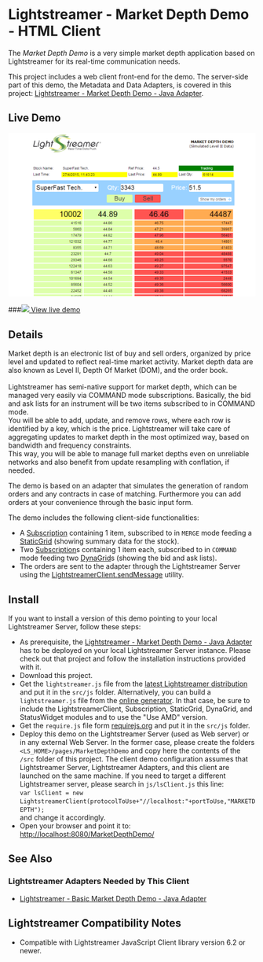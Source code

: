 # Lightstreamer - Market Depth Demo - HTML Client

The *Market Depth Demo* is a very simple market depth application based on Lightstreamer for its real-time communication needs.<br>

This project includes a web client front-end for the demo.
The server-side part of this demo, the Metadata and Data Adapters, is covered in this project: [Lightstreamer - Market Depth Demo - Java Adapter](https://github.com/Weswit/Lightstreamer-example-MarketDepth-adapter-java).

## Live Demo

[![screenshot](screenshot.png)](http://demos.lightstreamer.com/MarketDepthDemo)

###[![](http://demos.lightstreamer.com/site/img/play.png) View live demo](http://demos.lightstreamer.com/MarketDepthDemo)

## Details

Market depth is an electronic list of buy and sell orders, organized by price level and updated to reflect real-time market activity. 
Market depth data are also known as Level II, Depth Of Market (DOM), and the order book.<br>
<br>
Lightstreamer has semi-native support for market depth, which can be managed very easily via COMMAND mode subscriptions. Basically, the bid and ask lists for an instrument will be two items subscribed to in COMMAND mode.<br>
You will be able to add, update, and remove rows, where each row is identified by a key, which is the price. Lightstreamer will take care of aggregating updates to market depth in the most optimized way, based on bandwidth and frequency constraints.<br>
This way, you will be able to manage full market depths even on unreliable networks and also benefit from update resampling with conflation, if needed.<br>

The demo is based on an adapter that simulates the generation of random orders and any contracts in case of matching. Furthermore you can add orders at your convenience through the basic input form.<br>

The demo includes the following client-side functionalities:
* A [Subscription](http://www.lightstreamer.com/docs/client_javascript_uni_api/Subscription.html) containing 1 item, subscribed to in `MERGE` mode feeding a [StaticGrid](http://www.lightstreamer.com/docs/client_javascript_uni_api/StaticGrid.html) (showing summary data for the stock).
* Two [Subscription](http://www.lightstreamer.com/docs/client_javascript_uni_api/Subscription.html)s containing 1 item each, subscribed to in `COMMAND` mode feeding two [DynaGrid](http://www.lightstreamer.com/docs/client_javascript_uni_api/DynaGrid.html)s (showing the bid and ask lists).
* The orders are sent to the adapter through the Lightstreamer Server using the [LightstreamerClient.sendMessage](http://www.lightstreamer.com/docs/client_javascript_uni_api/LightstreamerClient.html#sendMessage) utility.

## Install

If you want to install a version of this demo pointing to your local Lightstreamer Server, follow these steps:
* As prerequisite, the [Lightstreamer - Market Depth Demo - Java Adapter](https://github.com/Weswit/Lightstreamer-example-MarketDepth-adapter-java) has to be deployed on your local Lightstreamer Server instance. Please check out that project and follow the installation instructions provided with it.
* Download this project.
* Get the `lightstreamer.js` file from the [latest Lightstreamer distribution](http://www.lightstreamer.com/download) and put it in the `src/js` folder.
Alternatively, you can build a `lightstreamer.js` file from the [online generator](http://www.lightstreamer.com/distros/Lightstreamer_Allegro-Presto-Vivace_6_0_20150213/Lightstreamer/DOCS-SDKs/sdk_client_javascript/tools/generator.html). In that case, be sure to include the LightstreamerClient, Subscription, StaticGrid, DynaGrid, and StatusWidget modules and to use the "Use AMD" version.
* Get the `require.js` file form [requirejs.org](http://requirejs.org/docs/download.html) and put it in the `src/js` folder.
* Deploy this demo on the Lightstreamer Server (used as Web server) or in any external Web Server. In the former case, please create the folders `<LS_HOME>/pages/MarketDepthDemo` and copy here the contents of the `/src` folder of this project.
The client demo configuration assumes that Lightstreamer Server, Lightstreamer Adapters, and this client are launched on the same machine. If you need to target a different Lightstreamer server, please search in `js/lsClient.js` this line:<BR/> 
`var lsClient = new LightstreamerClient(protocolToUse+"//localhost:"+portToUse,"MARKETDEPTH");`<BR/> 
and change it accordingly.
* Open your browser and point it to: [http://localhost:8080/MarketDepthDemo/](http://localhost:8080/MarketDepthDemo/)

## See Also

### Lightstreamer Adapters Needed by This Client

* [Lightstreamer - Basic Market Depth Demo - Java Adapter](https://github.com/Weswit/Lightstreamer-example-MarketDepth-adapter-java)

## Lightstreamer Compatibility Notes

* Compatible with Lightstreamer JavaScript Client library version 6.2 or newer.
